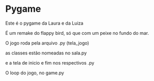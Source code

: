 # Pygame

Este é o pygame da Laura e da Luiza

É um remake do flappy bird, só que com um peixe no fundo do mar.

O jogo roda pela arquivo  .py (tela_jogo)

as classes estão nomeadas no sala.py

e a tela de inicio e fim nos respectivos .py

O loop do jogo, no game.py
